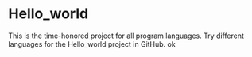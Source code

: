 # Hello_world
This is the time-honored project for all program languages.
Try different languages for the Hello_world project in GitHub. ok
